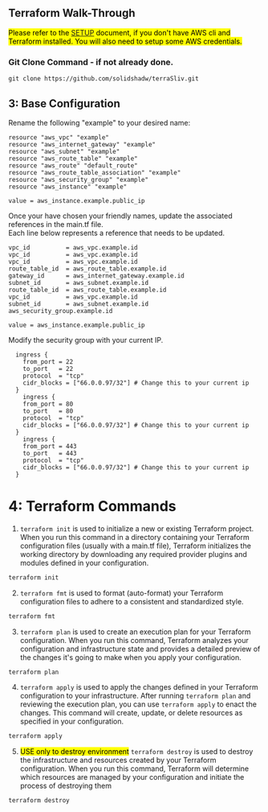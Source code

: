 ## Terraform Walk-Through

<mark>Please refer to the [SETUP](https://github.com/solidshadw/terraSliv/blob/main/SETUP.md) document, if you don't have AWS cli and Terraform installed. You will also need to setup some AWS credentials.</mark>

### Git Clone Command - if not already done.

```
git clone https://github.com/solidshadw/terraSliv.git
```

## 3: Base Configuration

Rename the following "example" to your desired name:
```
resource "aws_vpc" "example"
resource "aws_internet_gateway" "example"
resource "aws_subnet" "example"
resource "aws_route_table" "example"
resource "aws_route" "default_route"
resource "aws_route_table_association" "example"
resource "aws_security_group" "example"
resource "aws_instance" "example"

value = aws_instance.example.public_ip
```

Once your have chosen your friendly names, update the associated references in the main.tf file.  
Each line below represents a reference that needs to be updated.
```
vpc_id          = aws_vpc.example.id
vpc_id          = aws_vpc.example.id
vpc_id          = aws_vpc.example.id
route_table_id  = aws_route_table.example.id
gateway_id      = aws_internet_gateway.example.id
subnet_id       = aws_subnet.example.id
route_table_id  = aws_route_table.example.id
vpc_id          = aws_vpc.example.id
subnet_id       = aws_subnet.example.id 
aws_security_group.example.id

value = aws_instance.example.public_ip
```
Modify the security group with your current IP.

```
  ingress {
    from_port = 22
    to_port   = 22
    protocol  = "tcp"
    cidr_blocks = ["66.0.0.97/32"] # Change this to your current ip
  }
    ingress {
    from_port = 80
    to_port   = 80
    protocol  = "tcp"
    cidr_blocks = ["66.0.0.97/32"] # Change this to your current ip
  }
    ingress {
    from_port = 443
    to_port   = 443
    protocol  = "tcp"
    cidr_blocks = ["66.0.0.97/32"] # Change this to your current ip
  }
```

# 4: Terraform Commands
1. `terraform init` is used to initialize a new or existing Terraform project.
When you run this command in a directory containing your Terraform configuration files (usually with a main.tf file), Terraform initializes the working directory by downloading any required provider plugins and modules defined in your configuration.
```bash
terraform init
```
2. `terraform fmt` is used to format (auto-format) your Terraform configuration files to adhere to a consistent and standardized style.
```bash
terraform fmt
```
3. `terraform plan` is used to create an execution plan for your Terraform configuration.
When you run this command, Terraform analyzes your configuration and infrastructure state and provides a detailed preview of the changes it's going to make when you apply your configuration.

```bash 
terraform plan
```

4. `terraform apply` is used to apply the changes defined in your Terraform configuration to your infrastructure. After running `terraform plan` and reviewing the execution plan, you can use `terraform apply` to enact the changes. This command will create, update, or delete resources as specified in your configuration.
```bash
terraform apply
```
5. <mark>USE only to destroy environment</mark>
`terraform destroy` is used to destroy the infrastructure and resources created by your Terraform configuration.
When you run this command, Terraform will determine which resources are managed by your configuration and initiate the process of destroying them
```bash
terraform destroy
```